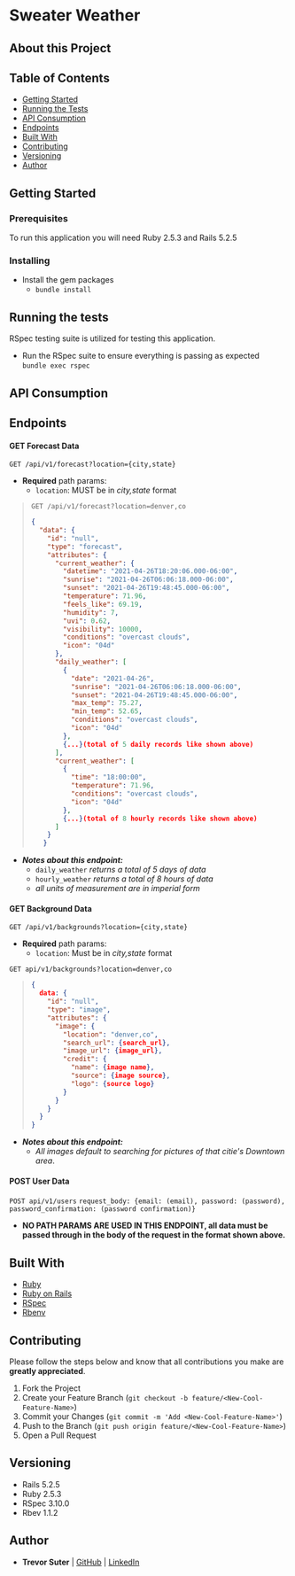 # Sweater Weather

## About this Project

## Table of Contents

- [Getting Started](#getting-started)
- [Running the Tests](#running-the-tests)
- [API Consumption](#api-consumption)
- [Endpoints](#endpoints)
- [Built With](#built-with)
- [Contributing](#contributing)
- [Versioning](#versioning)
- [Author](#author)

## Getting Started

### Prerequisites

To run this application you will need Ruby 2.5.3 and Rails 5.2.5

### Installing

- Install the gem packages  
  - `bundle install`

## Running the tests
RSpec testing suite is utilized for testing this application.
- Run the RSpec suite to ensure everything is passing as expected  
`bundle exec rspec`

## API Consumption

## Endpoints

#### GET Forecast Data
`GET /api/v1/forecast?location={city,state}`

- **Required** path params:
  - `location`: MUST be in *city,state* format

> `GET /api/v1/forecast?location=denver,co`
> ```JSON
> {
>   "data": {
>     "id": "null",
>     "type": "forecast",
>     "attributes": {
>       "current_weather": {
>         "datetime": "2021-04-26T18:20:06.000-06:00",
>         "sunrise": "2021-04-26T06:06:18.000-06:00",
>         "sunset": "2021-04-26T19:48:45.000-06:00",
>         "temperature": 71.96,
>         "feels_like": 69.19,
>         "humidity": 7,
>         "uvi": 0.62,
>         "visibility": 10000,
>         "conditions": "overcast clouds",
>         "icon": "04d"
>       },
>       "daily_weather": [
>         {
>           "date": "2021-04-26",
>           "sunrise": "2021-04-26T06:06:18.000-06:00",
>           "sunset": "2021-04-26T19:48:45.000-06:00",
>           "max_temp": 75.27,
>           "min_temp": 52.65,
>           "conditions": "overcast clouds",
>           "icon": "04d"
>         },
>         {...}(total of 5 daily records like shown above)
>       ],
>       "current_weather": [
>         {
>           "time": "18:00:00",
>           "temperature": 71.96,
>           "conditions": "overcast clouds",
>           "icon": "04d"
>         },
>         {...}(total of 8 hourly records like shown above)
>       ]
>     }
>    }


- _**Notes about this endpoint:**_
  - `daily_weather` *returns a total of 5 days of data*
  - `hourly_weather` *returns a total of 8 hours of data*
  - *all units of measurement are in imperial form*


#### GET Background Data
`GET /api/v1/backgrounds?location={city,state}`

- **Required** path params:
  - `location`: Must be in *city,state* format

`GET api/v1/backgrounds?location=denver,co`
>```JSON
> {
>   data: {
>     "id": "null",
>     "type": "image",
>     "attributes": {
>       "image": {
>         "location": "denver,co",
>         "search_url": {search_url},
>         "image_url": {image_url},
>         "credit": {
>           "name": {image name},
>           "source": {image source},
>           "logo": {source logo}
>         } 
>       }
>     }
>   }
> }

- _**Notes about this endpoint:**_
  - *All images default to searching for pictures of that citie's Downtown area*.


#### POST User Data
`POST api/v1/users`
`request_body: {email: (email), password: (password), password_confirmation: (password confirmation)}`

- **NO PATH PARAMS ARE USED IN THIS ENDPOINT, all data must be passed through in the body of the request in the format shown above.**


## Built With

- [Ruby](https://www.ruby-lang.org/en/)
- [Ruby on Rails](https://rubyonrails.org/)
- [RSpec](https://github.com/rspec/rspec)
- [Rbenv](https://github.com/rbenv/rbenv)

## Contributing
Please follow the steps below and know that all contributions you make are **greatly appreciated**.

1. Fork the Project
2. Create your Feature Branch (`git checkout -b feature/<New-Cool-Feature-Name>`)
3. Commit your Changes (`git commit -m 'Add <New-Cool-Feature-Name>'`)
4. Push to the Branch (`git push origin feature/<New-Cool-Feature-Name>`)
5. Open a Pull Request

## Versioning
- Rails 5.2.5
- Ruby 2.5.3
- RSpec 3.10.0
- Rbev 1.1.2

## Author
- **Trevor Suter**
|    [GitHub](https://github.com/trevorsuter) |
    [LinkedIn](https://www.linkedin.com/in/trevor-suter-216207203/)
